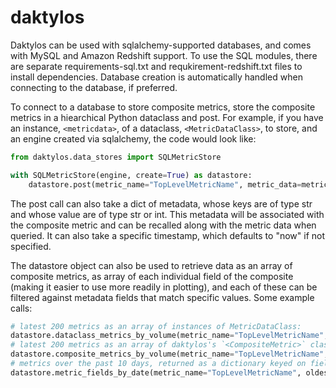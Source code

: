 # daktylos
Daktylos can be used with sqlalchemy-supported databases, and comes with MySQL and Amazon Redshift support.  To use the SQL modules, there are separate requirements-sql.txt and requkirement-redshift.txt files to install dependencies.  Database creation is automatically handled when connecting to the database, if preferred.  

To connect to a database to store composite metrics, store the composite metrics in a hiearchical Python dataclass and post. For example, if you have an instance, `<metricdata>`, of a dataclass, `<MetricDataClass>`, to store, and an engine created via sqlalchemy, 
the code would look like:

```python
from daktylos.data_stores import SQLMetricStore

with SQLMetricStore(engine, create=True) as datastore:
    datastore.post(metric_name="TopLevelMetricName", metric_data=metricdata)
```
    
The post call can also take a dict of metadata, whose keys are of type str and whose value are of type str or int.  This 
metadata will be associated with the composite metric and can be recalled along with the metric data when queried.  It can 
also take a specific timestamp, which defaults to "now" if not specified.

The datastore object can also be used to retrieve data as an array of composite metrics, as array of each individual field of the composite (making it easier to use more readily in plotting), and each of these can be filtered against metadata fields that match specific values.  Some example calls:

```python
# latest 200 metrics as an array of instances of MetricDataClass:
datastore.dataclass_metrics_by_volume(metric_name="TopLevelMetricName", typ=MetricDataClass, count=200)
# latest 200 metrics as an array of daktylos's `<CompositeMetric>` class as a prommatic hierarhcy of data:
datastore.composite_metrics_by_volume(metric_name="TopLevelMetricName", count=200, metadata_filter={"platform": "Liunx"})
# metrics over the past 10 days, returned as a dictionary keyed on field name with value as an array of floats
datastore.metric_fields_by_date(metric_name="TopLevelMetricName", oldest=datatime.now() - datetime.timedelta(days=10))
```



                   
